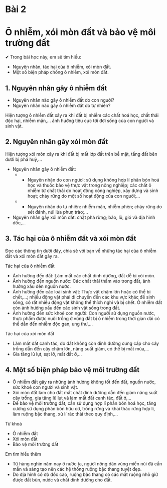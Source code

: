 # Bài 2
# Ô nhiễm, xói mòn đất và bảo vệ môi trường đất

✔ Trong bài học này, em sẽ tìm hiểu:
- Nguyên nhân, tác hại của ô nhiễm, xói mòn đất.
- Một số biện pháp chống ô nhiễm, xói mòn đất.

## 1. Nguyên nhân gây ô nhiễm đất

- Nguyên nhân nào gây ô nhiễm đất do con người?
- Nguyên nhân nào gây ô nhiễm đất do tự nhiên?

Hiện tượng ô nhiễm đất xảy ra khi đất bị nhiễm các chất hoá học, chất thải độc hại, nhiễm mặn,... ảnh hưởng tiêu cực tới đời sống của con người và sinh vật.

## 2. Nguyên nhân gây xói mòn đất

Hiện tượng xói mòn xảy ra khi đất bị mất lớp đất trên bề mặt, tầng đất bên dưới bị phá huỷ,...

- Nguyên nhân gây ô nhiễm đất:
  - + Nguyên nhân do con người: sử dụng không hợp lí phân bón hoá học và thuốc bảo vệ thực vật trong nông nghiệp; các chất ô nhiễm từ chất thải do hoạt động công nghiệp, xây dựng và sinh hoạt; cháy rừng do một số hoạt động của con người;...
  - + Nguyên nhân do tự nhiên: nhiễm mặn, nhiễm phèn; cháy rừng do sét đánh, núi lửa phun trào;...
- Nguyên nhân gây xói mòn đất: chặt phá rừng; bão, lũ, gió và địa hình dốc,...

## 3. Tác hại của ô nhiễm đất và xói mòn đất

Đọc các thông tin dưới đây, chia sẻ với bạn về những tác hại của ô nhiễm đất và xói mòn đất gây ra.

Tác hại của ô nhiễm đất
- Ảnh hưởng đến đất: Làm mất các chất dinh dưỡng, đất dễ bị xói mòn.
- Ảnh hưởng đến nguồn nước: Các chất thải thấm vào trong đất, ảnh hưởng xấu đến nguồn nước.
- Ảnh hưởng đến các loài sinh vật: Thực vật chậm lớn hoặc có thể bị chết,...; nhiều động vật phải di chuyển đến các khu vực khác để sinh sống, có rất nhiều động vật không thể thích nghi và bị chết. Ô nhiễm đất còn ảnh hưởng xấu đến các sinh vật sống trong đất.
- Ảnh hưởng đến sức khoẻ con người: Con người sử dụng nguồn nước, thực phẩm được nuôi trồng ở vùng đất bị ô nhiễm trong thời gian dài có thể dẫn đến nhiễm độc gan, ung thư,...

Tác hại của xói mòn đất
- Làm mất đất canh tác, do đất không còn dinh dưỡng cung cấp cho cây trồng dẫn đến cây chậm lớn, năng suất giảm, có thể bị mất mùa,...
- Gia tăng lũ lụt, sạt lở, mất đất ở,...

## 4. Một số biện pháp bảo vệ môi trường đất

- Ô nhiễm đất gây ra những ảnh hưởng không tốt đến đất, nguồn nước, sức khoẻ con người và sinh vật.
- Xói mòn đất làm cho đất mất chất dinh dưỡng dẫn đến giảm năng suất cây trồng, gia tăng lũ lụt và làm mất đất canh tác, đất ở,...
- Để bảo vệ môi trường đất, cần sử dụng hợp lí phân bón hoá học, tăng cường sử dụng phân bón hữu cơ, trồng rừng và khai thác rừng hợp lí, làm ruộng bậc thang, xử lí rác thải theo quy định,...

Từ khoá
- Ô nhiễm đất
- Xói mòn đất
- Bảo vệ môi trường đất

Em tìm hiểu thêm
- Từ hàng nghìn năm nay ở nước ta, người nông dân vùng miền núi đã cần mẫn và sáng tạo nên các hệ thống ruộng bậc thang tuyệt đẹp.
- Do địa hình có độ dốc cao, ruộng bậc thang có các mặt ruộng nhỏ giữ được đất bùn, nước và chất dinh dưỡng cho đất.
